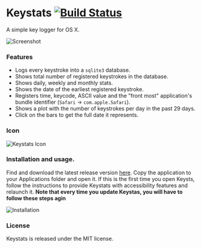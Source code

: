 Keystats [![Build Status](https://travis-ci.org/ElDeveloper/keystats.svg?branch=master)](https://travis-ci.org/ElDeveloper/keystats)
====================================================================================================================================

A simple key logger for OS X.

![Screenshot](http://i.imgur.com/if86zIn.gif)

### Features

- Logs every keystroke into a `sqlite3` database.
- Shows total number of registered keystrokes in the database.
- Shows daily, weekly and monthly stats.
- Shows the date of the earliest registered keystroke.
- Registers time, keycode, ASCII value and the "front most" application's
bundle identifier (`Safari` -> `com.apple.Safari`).
- Shows a plot with the number of keystrokes per day in the past 29 days.
- Click on the bars to get the full date it represents.

### Icon

![Keystats Icon](http://i.imgur.com/uapDrb3.png)

### Installation and usage.

Find and download the latest release version
[here](https://github.com/ElDeveloper/keystats/releases). Copy the application
to your Applications folder and open it. If this is the first time you open
Keysts, follow the instructions to provide Keystats with accessibility features
and relaunch it. **Note that every time you update Keystas, you will have to
follow these steps agin**

![Installation](http://i.imgur.com/kHSAD67.gif)

### License

Keystats is released under the MIT license.
